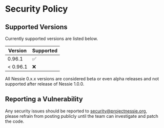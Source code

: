 # Security Policy

## Supported Versions

Currently supported versions are listed below.

| Version  | Supported          |
|----------|--------------------|
| 0.96.1   | :white_check_mark: |
| < 0.96.1 | :x:                |

All Nessie 0.x.x versions are considered beta or even alpha releases and not supported after
release of Nessie 1.0.0.

## Reporting a Vulnerability

Any security issues should be reported to security@projectnessie.org, please refrain from posting publicly until the team can investigate and patch the code.
